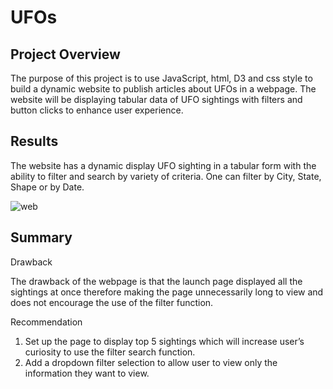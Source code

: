 # UFOs

## Project Overview

The purpose of this project is to use JavaScript, html, D3 and css style to build a dynamic website to publish articles about UFOs in a webpage.  The website will be displaying tabular data of UFO sightings with filters and button clicks to enhance user experience.


## Results

The website has a dynamic display UFO sighting in a tabular form with the ability to filter and search by variety of criteria. One can filter by City, State, Shape or by Date.  


![web](https://user-images.githubusercontent.com/75961117/117559368-b2e39c00-b052-11eb-8541-a4b7f290a3d5.PNG)


## Summary

Drawback

The drawback of the webpage is that the launch page displayed all the sightings at once therefore making the page unnecessarily long to view and does not encourage the use of the filter function.

Recommendation
1.	Set up the page to display top 5 sightings which will increase user’s curiosity to use the filter search function.
2.	Add a dropdown filter selection to allow user to view only the information they want to view. 
